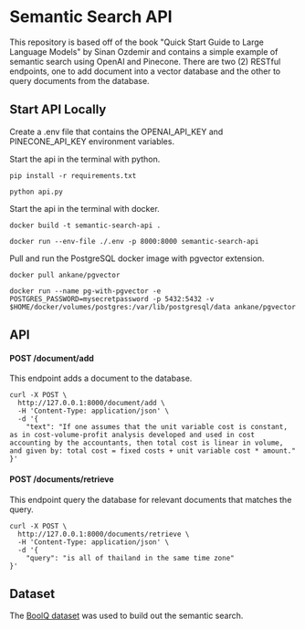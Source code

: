 # Semantic Search API

This repository is based off of the book "Quick Start Guide to Large Language Models" by Sinan Ozdemir and contains a simple example of semantic search using OpenAI and Pinecone. There are two (2) RESTful endpoints, one to add document into a vector database and the other to query documents from the database.

## Start API Locally

Create a .env file that contains the OPENAI_API_KEY and PINECONE_API_KEY environment variables.

Start the api in the terminal with python.

```
pip install -r requirements.txt

python api.py
```


Start the api in the terminal with docker.
```
docker build -t semantic-search-api .

docker run --env-file ./.env -p 8000:8000 semantic-search-api
```

Pull and run the PostgreSQL docker image with pgvector extension.
``` 
docker pull ankane/pgvector

docker run --name pg-with-pgvector -e POSTGRES_PASSWORD=mysecretpassword -p 5432:5432 -v $HOME/docker/volumes/postgres:/var/lib/postgresql/data ankane/pgvector
```

## API

#### POST /document/add

This endpoint adds a document to the database.

```
curl -X POST \
  http://127.0.0.1:8000/document/add \
  -H 'Content-Type: application/json' \
  -d '{
	"text": "If one assumes that the unit variable cost is constant, as in cost-volume-profit analysis developed and used in cost accounting by the accountants, then total cost is linear in volume, and given by: total cost = fixed costs + unit variable cost * amount."
}'
```

#### POST /documents/retrieve

This endpoint query the database for relevant documents that matches the query.

```
curl -X POST \
  http://127.0.0.1:8000/documents/retrieve \
  -H 'Content-Type: application/json' \
  -d '{
	"query": "is all of thailand in the same time zone"
}'
```

## Dataset

The [BoolQ dataset](https://github.com/google-research-datasets/boolean-questions) was used to build out the semantic search.
